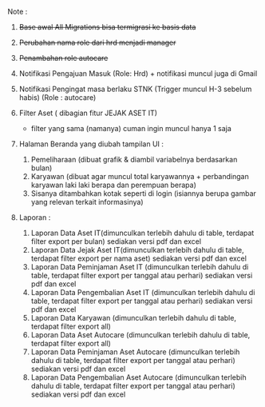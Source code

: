 Note :

1. <strike>Base awal All Migrations bisa termigrasi ke basis data</strike>
2. <strike>Perubahan nama role dari hrd menjadi manager</strike>
3. <strike>Penambahan role autocare</strike>
2. Notifikasi Pengajuan Masuk (Role: Hrd) + notifikasi muncul juga di Gmail
3. Notifikasi Pengingat masa berlaku STNK (Trigger muncul H-3 sebelum habis) (Role : autocare)
4. Filter Aset ( dibagian fitur JEJAK ASET IT)
   - filter yang sama (namanya) cuman ingin muncul hanya 1 saja

5. Halaman Beranda yang diubah tampilan UI :
   1. Pemeliharaan (dibuat grafik & diambil variabelnya berdasarkan bulan)
   2. Karyawan (dibuat agar muncul total karyawannya + perbandingan karyawan laki laki berapa
      dan perempuan berapa)
   3. Sisanya ditambahkan kotak seperti di login (isiannya berupa gambar yang relevan terkait informasinya)

6. Laporan :
   1) Laporan Data Aset IT(dimunculkan terlebih dahulu di table, terdapat filter export per bulan) sediakan versi pdf dan excel
   2) Laporan Data Jejak Aset IT(dimunculkan terlebih dahulu di table, terdapat filter export per nama aset) sediakan versi pdf dan excel
   3) Laporan Data Peminjaman Aset IT (dimunculkan terlebih dahulu di table, terdapat filter export per tanggal atau perhari) sediakan versi pdf dan excel
   4) Laporan Data Pengembalian Aset IT (dimunculkan terlebih dahulu di table, terdapat filter export per tanggal atau perhari) sediakan versi pdf dan excel
   5) Laporan Data Karyawan (dimunculkan terlebih dahulu di table, terdapat filter export all)
   6) Laporan Data Aset Autocare (dimunculkan terlebih dahulu di table, terdapat filter export all)
   7) Laporan Data Peminjaman Aset Autocare (dimunculkan terlebih dahulu di table, terdapat filter export per tanggal atau perhari) sediakan versi pdf dan excel
   8) Laporan Data Pengembalian Aset Autocare (dimunculkan terlebih dahulu di table, terdapat filter export per tanggal atau perhari) sediakan versi pdf dan excel
   
